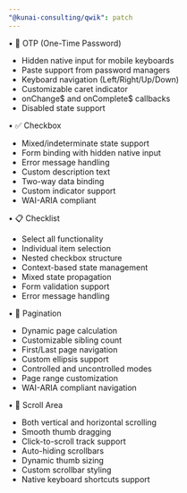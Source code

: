 ```yaml
---
"@kunai-consulting/qwik": patch
---
```


• 🔢 OTP (One-Time Password)
  - Hidden native input for mobile keyboards
  - Paste support from password managers
  - Keyboard navigation (Left/Right/Up/Down)
  - Customizable caret indicator
  - onChange$ and onComplete$ callbacks
  - Disabled state support

• ✅ Checkbox
  - Mixed/indeterminate state support
  - Form binding with hidden native input
  - Error message handling
  - Custom description text
  - Two-way data binding
  - Custom indicator support
  - WAI-ARIA compliant

• 📋 Checklist
  - Select all functionality
  - Individual item selection
  - Nested checkbox structure
  - Context-based state management
  - Mixed state propagation
  - Form validation support
  - Error message handling

• 📄 Pagination
  - Dynamic page calculation
  - Customizable sibling count
  - First/Last page navigation
  - Custom ellipsis support
  - Controlled and uncontrolled modes
  - Page range customization
  - WAI-ARIA compliant navigation

• 📜 Scroll Area
  - Both vertical and horizontal scrolling
  - Smooth thumb dragging
  - Click-to-scroll track support
  - Auto-hiding scrollbars
  - Dynamic thumb sizing
  - Custom scrollbar styling
  - Native keyboard shortcuts support
